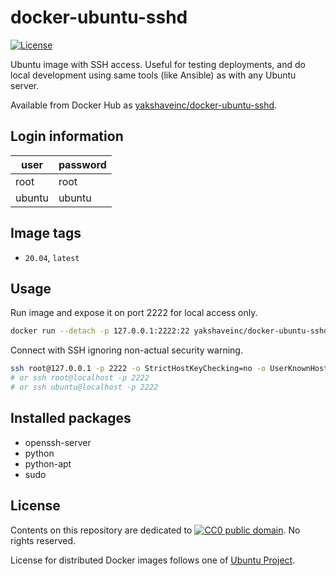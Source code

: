 # docker-ubuntu-sshd

[![License](https://img.shields.io/github/license/uchida/docker-ubuntu-sshd.svg?maxAge=2592000)](https://tldrlegal.com/license/creative-commons-cc0-1.0-universal)

Ubuntu image with SSH access. Useful for testing deployments, and do local development using same tools (like Ansible) as with any Ubuntu server.

Available from Docker Hub as [yakshaveinc/docker-ubuntu-sshd](https://hub.docker.com/r/yakshaveinc/docker-ubuntu-sshd).

## Login information

|user  |password|
|------|--------|
|root  |root    |
|ubuntu|ubuntu  |

## Image tags

- `20.04`, `latest`

## Usage

Run image and expose it on port 2222 for local access only.
```bash
docker run --detach -p 127.0.0.1:2222:22 yakshaveinc/docker-ubuntu-sshd
```

Connect with SSH ignoring non-actual security warning.
```bash
ssh root@127.0.0.1 -p 2222 -o StrictHostKeyChecking=no -o UserKnownHostsFile=/dev/null
# or ssh root@localhost -p 2222
# or ssh ubuntu@localhost -p 2222
```

## Installed packages

- openssh-server
- python
- python-apt
- sudo

## License

Contents on this repository are dedicated to [![CC0 public domain](http://i.creativecommons.org/p/zero/1.0/80x15.png "CC0 public domain")](https://creativecommons.org/publicdomain/zero/1.0/).
No rights reserved.

License for distributed Docker images follows one of [Ubuntu Project](http://www.ubuntu.com/about).
